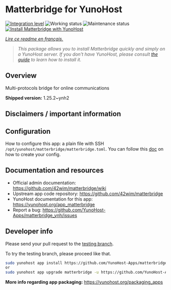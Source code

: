<!--
N.B.: This README was automatically generated by https://github.com/YunoHost/apps/tree/master/tools/README-generator
It shall NOT be edited by hand.
-->

# Matterbridge for YunoHost

[![Integration level](https://dash.yunohost.org/integration/matterbridge.svg)](https://dash.yunohost.org/appci/app/matterbridge) ![Working status](https://ci-apps.yunohost.org/ci/badges/matterbridge.status.svg) ![Maintenance status](https://ci-apps.yunohost.org/ci/badges/matterbridge.maintain.svg)  
[![Install Matterbridge with YunoHost](https://install-app.yunohost.org/install-with-yunohost.svg)](https://install-app.yunohost.org/?app=matterbridge)

*[Lire ce readme en français.](./README_fr.md)*

> *This package allows you to install Matterbridge quickly and simply on a YunoHost server.
If you don't have YunoHost, please consult [the guide](https://yunohost.org/#/install) to learn how to install it.*

## Overview

Multi-protocols bridge for online communications

**Shipped version:** 1.25.2~ynh2
## Disclaimers / important information

## Configuration

How to configure this app: a plain file with SSH `/opt/yunohost/matterbridge/matterbridge.toml`. You can follow this [doc](https://github.com/42wim/matterbridge/wiki/How-to-create-your-config) on how to create your config.

## Documentation and resources

* Official admin documentation: <https://github.com/42wim/matterbridge/wiki>
* Upstream app code repository: <https://github.com/42wim/matterbridge>
* YunoHost documentation for this app: <https://yunohost.org/app_matterbridge>
* Report a bug: <https://github.com/YunoHost-Apps/matterbridge_ynh/issues>

## Developer info

Please send your pull request to the [testing branch](https://github.com/YunoHost-Apps/matterbridge_ynh/tree/testing).

To try the testing branch, please proceed like that.

``` bash
sudo yunohost app install https://github.com/YunoHost-Apps/matterbridge_ynh/tree/testing --debug
or
sudo yunohost app upgrade matterbridge -u https://github.com/YunoHost-Apps/matterbridge_ynh/tree/testing --debug
```

**More info regarding app packaging:** <https://yunohost.org/packaging_apps>
